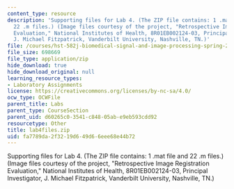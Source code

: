 ```yaml
---
content_type: resource
description: 'Supporting files for Lab 4. (The ZIP file contains: 1 .mat file and
  22 .m files.) (Image files courtesy of the project, "Retrospective Image Registration
  Evaluation," National Institutes of Health, 8R01EB002124-03, Principal Investigator,
  J. Michael Fitzpatrick, Vanderbilt University, Nashville, TN.)'
file: /courses/hst-582j-biomedical-signal-and-image-processing-spring-2007/fa7789da2f3219d649d66eee68e44b72_lab4files.zip
file_size: 698669
file_type: application/zip
hide_download: true
hide_download_original: null
learning_resource_types:
- Laboratory Assignments
license: https://creativecommons.org/licenses/by-nc-sa/4.0/
ocw_type: OCWFile
parent_title: Labs
parent_type: CourseSection
parent_uid: d60265c0-3541-c848-05ab-e9eb593cdd92
resourcetype: Other
title: lab4files.zip
uid: fa7789da-2f32-19d6-49d6-6eee68e44b72
---
```

Supporting files for Lab 4. (The ZIP file contains: 1 .mat file and 22 .m files.) (Image files courtesy of the project, "Retrospective Image Registration Evaluation," National Institutes of Health, 8R01EB002124-03, Principal Investigator, J. Michael Fitzpatrick, Vanderbilt University, Nashville, TN.)